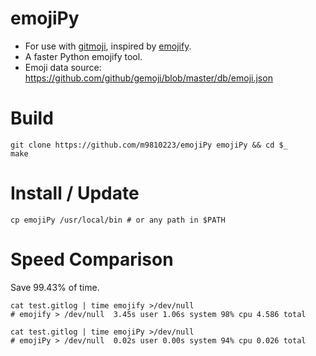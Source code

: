 # emojiPy

- For use with [gitmoji](https://github.com/carloscuesta/gitmoji-cli), inspired by [emojify](https://github.com/mrowa44/emojify).
- A faster Python emojify tool.
- Emoji data source: https://github.com/github/gemoji/blob/master/db/emoji.json

# Build

```shell
git clone https://github.com/m9810223/emojiPy emojiPy && cd $_
make
```

# Install / Update

```shell
cp emojiPy /usr/local/bin # or any path in $PATH
```

# Speed Comparison

Save 99.43% of time.

```shell
cat test.gitlog | time emojify >/dev/null
# emojify > /dev/null  3.45s user 1.06s system 98% cpu 4.586 total

cat test.gitlog | time emojiPy >/dev/null
# emojiPy > /dev/null  0.02s user 0.00s system 94% cpu 0.026 total
```
